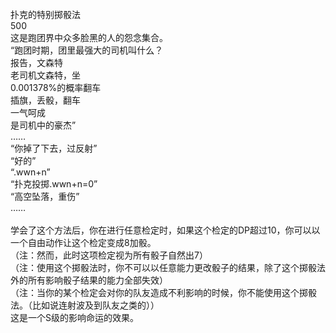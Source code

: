 <title>扑克的特别掷骰法</title>
<meta name="GENERATOR" content="WinCHM">
<meta http-equiv="Content-Type" content="text/html; charset=gb2312">
<br>扑克的特别掷骰法
<br>500
<br>这是跑团界中众多脸黑的人的怨念集合。
<br>“跑团时期，团里最强大的司机叫什么？
<br>报告，文森特
<br>老司机文森特，坐
<br>0.001378%的概率翻车
<br>插旗，丢骰，翻车
<br>一气呵成
<br>是司机中的豪杰”
<br>……
<br>“你掉了下去，过反射”
<br>“好的”
<br>“.wwn+n”
<br>“扑克投掷.wwn+n=0”
<br>“高空坠落，重伤”
<br>……
<br>
<br>学会了这个方法后，你在进行任意检定时，如果这个检定的DP超过10，你可以以一个自由动作让这个检定变成8加骰。
<br>（注：然而，此时这项检定视为所有骰子自然出7）
<br>（注：使用这个掷骰法时，你不可以以任意能力更改骰子的结果，除了这个掷骰法外的所有影响骰子结果的能力全部失效）
<br>（注：当你的某个检定会对你的队友造成不利影响的时候，你不能使用这个掷骰法。（比如说连射波及到队友之类的））
<br>这是一个S级的影响命运的效果。
<br>
<br>